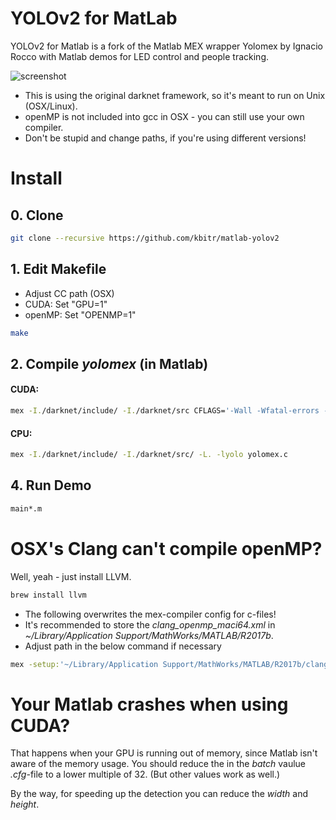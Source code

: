 # YOLOv2 for MatLab
YOLOv2 for Matlab is a fork of the Matlab MEX wrapper Yolomex by Ignacio Rocco with Matlab demos for LED control and people tracking.

![screenshot](https://raw.githubusercontent.com/kbitr/matlab-yolov2/master/screenshot.jpg)

- This is using the original darknet framework, so it's meant to run on Unix (OSX/Linux).
- openMP is not included into gcc in OSX - you can still use your own compiler.
- Don't be stupid and change paths, if you're using different versions!

# Install
## 0. Clone

```bash
git clone --recursive https://github.com/kbitr/matlab-yolov2
```

## 1. Edit Makefile
- Adjust CC path (OSX)
- CUDA: Set "GPU=1"
- openMP: Set "OPENMP=1"

```bash
make
```

## 2. Compile _yolomex_ (in Matlab)

#### CUDA:
```bash
mex -I./darknet/include/ -I./darknet/src CFLAGS='-Wall -Wfatal-errors -Wno-unused-result -fPIC' -L. -lyolo -L/usr/local/cuda/lib64 -lcudart -lcublas -lcurand yolomex.c
```
#### CPU:
```bash
mex -I./darknet/include/ -I./darknet/src/ -L. -lyolo yolomex.c
```

## 4. Run Demo
```bash
main*.m
```

# OSX's Clang can't compile openMP?
Well, yeah - just install LLVM.
```bash
brew install llvm
```
- The following overwrites the mex-compiler config for c-files!
- It's recommended to store the *clang_openmp_maci64.xml* in *~/Library/Application Support/MathWorks/MATLAB/R2017b*.
- Adjust path in the below command if necessary
```bash
mex -setup:'~/Library/Application Support/MathWorks/MATLAB/R2017b/clang_openmp_maci64.xml' C
```

# Your Matlab crashes when using CUDA?
That happens when your GPU is running out of memory, since Matlab isn't aware of the memory usage. You should reduce the in the _batch_ vaulue _.cfg_-file to a lower multiple of 32. (But other values work as well.)

By the way, for speeding up the detection you can reduce the _width_ and _height_.